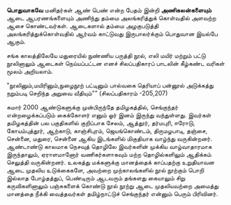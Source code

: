 **பொதுவாகவே** மனிதர்கள் ஆண் பெண் என்ற பேதம் இன்றி **அணிகலன்களையும்** ஆடை ஆபரணங்களையும் அணிந்து தம்மை அலங்கரித்துக் கொள்வதில் அளவற்ற ஆசை கொண்டவர்கள். ஆடைகளால் தம்மை அழகுபடுத்தி அலங்கரித்துக்கொள்வதில் ஆர்வம் காட்டுவது இருபாலர்க்கும் பொதுவான இயல்பே ஆகும்.

சங்க காலத்திலேயே மதுரையில் நுண்ணிய பருத்தி நூல், எலி மயிர் மற்றும் பட்டு நூலினாலும் ஆடைகள் நெய்யப்பட்டன எனச் சிலப்பதிகாரப் பாடலின் கீழ்கண்ட வரிகள் மூலம் அறியலாம்.

"நூலினும்,மயிரினும்,நுழைநூற் பட்டினும்
பால்வகை தெரியாப் பன்னூல் அடுக்கத்து
நறும்படி செறிந்த அறுவை வீதியும்"”
(சிலப்பதிகாரம் -205,207)

சுமார் 2000 ஆண்டுகளுக்கு முன்பிருந்தே தமிழகத்தில், செங்குந்தர் என்றழைக்கப்படும் கைக்கோளர் எனும் ஓர் இனம் இருந்து வந்துள்ளது. இவர்கள் தமிழகத்தின் பல பகுதிகளில் குறிப்பாக சேலம், ஆத்தூர், தர்மபுரி, ஈரோடு, கோயம்புத்தூர், ஆற்காடு, காஞ்சிபுரம், ஜெயங்கொண்டம், திருமழபாடி, தஞ்சை, சென்னை, மதுரை, சென்னை ஆகிய இடங்களில் மிகுதியாக வாழ்ந்து வருகின்றனர். ஆண்டாண்டு காலமாக நெசவுத் தொழிலே இவர்களின் முக்கிய வாழ்வாதாரமாக இருந்தாலும், ஏராளமானோர் வணிகர்களாகவும் மற்ற தொழில்களிலும் ஆதிக்கம் செலுத்தி வருகின்றனர். உலகத்து மக்களுக்கு மானத்தைக் காப்பதற்கு உறுதியாவன ஆடை முதலிய உடுக்கைகளே, அவற்றை முற்காலங்களில் நூல் நூற்கும் பொறி இல்லாத போழ்தத்துப், பெண்டிரும் ஆடவரும் தங்களது கையாலும் சிறு கருவிகளினாலும் பஞ்சுகளைக் கொண்டு நூல் நூற்று ஆடை முதலியவற்றை அமைத்து மானத்தை நீக்கி வைத்தவர்கள் தமிழ்நாட்டுச் செங்குந்தர் என்னும் பெரும் பிரிவினர்.
